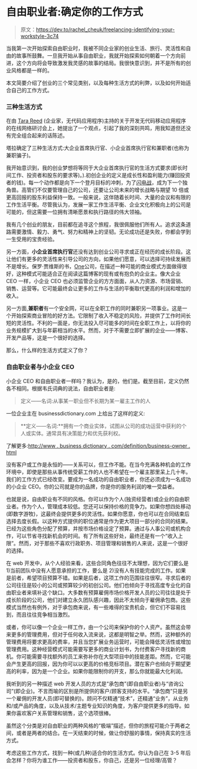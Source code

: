 # 自由职业者:确定你的工作方式

> 原文：<https://dev.to/rachel_cheuk/freelancing-identifying-your-workstyle-3c74>

当我第一次开始探索自由职业时，我被不同企业家的创业生活、旅行、灵活性和自由的故事所鼓舞。一旦我开始从事自由职业，我就开始探索如何朝着一个方向前进，这个方向将会导致激发我灵感的故事的结局。我很快意识到，并不是所有的创业风格都是一样的。

本文简要介绍了创业的三个常见类别，以及每种生活方式的利弊，以及如何开始适合自己的工作方式。

### 三种生活方式

在由 [Tara Reed](http://workshop.appswithoutcode.com/#utm_source=bloggers&utm_medium=meditatingdragon.com) (企业家，无代码应用程序)主持的关于开发无代码移动应用程序的在线网络研讨会上，她提出了一个观点，引起了我的深刻共鸣，用我知道但还没有完全组合起来的话陈述。

塔拉确定了三种生活方式:大企业首席执行官、小企业首席执行官和兼职者(也称为兼职骗子)。

我开始意识到，我的创业梦想将等同于大企业首席执行官的生活方式要求(即长时间工作、投资者和股东的要求等)。).初创企业的定义是成长性和盈利能力(赚回投资者的钱)。每一个动作都是向下一个登月目标的冲刺，为了[闪电战](https://hbr.org/2016/04/blitzscaling)，成为下一个独角兽。高管们不仅要管理自己的公司，还要让公司未来的增长战略与期望 10 倍或更高回报的股东利益保持一致。一般来说，这伴随着长时间、大量的会议和有限的工作生活平衡。尽管我认为，发展一家工作生活平衡、企业文化积极向上的公司是可能的，但这需要一位拥有清晰愿景和执行路径的伟大领袖。

我有几个创业的朋友，目前都在追寻这个旅程，我很佩服他们所有人。追求这条道路需要激情、毅力、勇气、努力和精神上的坚韧。无论成功还是失败，你都会学到一生受用的宝贵经验。

另一方面，**小企业首席执行官**还没有达到创业公司寻求或正在经历的成长阶段。这让他们有更多的灵活性来引导公司的方向，如果他们愿意，可以选择可持续发展而不是增长。保罗·贾维斯的书，[One](https://ofone.co)公司，在描述一种可能的商业模式方面做得很好，这种模式可能适合正在阅读这篇博客的现有或有抱负的企业主。像大企业 CEO 一样，小企业 CEO 也必须监管企业的方方面面，从人力资源、市场营销、销售、运营等。它可能最终会让更多的工作与生活的平衡取代更高的利润和增加的收入。

另一方面,**兼职者**有一个安全网，可以在全职工作的同时兼职另一项事业。这是一个开始探索商业冒险的好方法。它限制了收入不稳定的风险，并提供了工作时间长短的灵活性。不利的一面是，你无法投入尽可能多的时间在全职工作上，以将你的业务规模扩大到与年薪相当的水平。然而，对于不需要立即扩展的企业——博客、开发产品等，这是一个很好的选择。

那么，什么样的生活方式定义了你？

### 自由职业者与小企业 CEO

小企业 CEO 和自由职业者一样吗？我认为，是的，他们是。截至目前，定义仍然各不相同。根据韦氏词典的说法，自由职业者是:

> 定义——名词:从事某一职业但不长期为某一雇主工作的人

一位企业主在 businessdictionary.com 上给出了这样的定义:

> **定义——名词:**拥有一个商业实体，试图从公司的成功运营中获利的个人或实体。通常具有决策能力和优先获利权。

了解更多:[http://www . business dictionary . com/definition/business-owner . html](http://www.businessdictionary.com/definition/business-owner.html)

没有客户或工作是永恒的——关系可以，但工作不能。在当今充满各种机会的工作环境中，即使是那些从事传统受薪工作的人也不希望在一个雇主那里呆上几十年。我们的工作方式已经改变。要成为一名成功的自由职业者，你还必须成为一名成功的小企业 CEO。你的公司就是你的品牌，你是你的服务利润的唯一受益者。

也就是说，自由职业有不同的风格。你可以作为个人(独资经营者)或企业的自由职业者。作为个人，管理成本较低。您还可以保持价格的竞争力。如果你想四处移动(即数字游牧)，这最终会提供更多的灵活性。如果你愿意，你也可以在合同结束后选择去度长假。以这种方式提供的职位通常是作为更大项目一部分的合同的结果。已经为这些角色分配了预算，并按市场价格设定了预算。通过与人事公司或机构合作，可以节省寻找新机会的时间。有了所有这些好处，最终还是有一个“收入上限”。然而，对于那些不喜欢行政职务、项目管理和销售的人来说，这是一个很好的选择。

在 web 开发中，从个人经验来看，这些合同角色往往不太理想，因为它们要么是 1)当前团队中没有人愿意承担的工作，要么是 2)没有人有技能完成的工作。如果是前者，希望项目预算不错。如果是后者，这项工作的范围往往很窄。寻求后者的公司往往是较小的公司或预算较少的初创公司。他们也倾向于寻找高度专业化的自由职业者来填补这个缺口。大多数有预算雇佣市场价格开发人员的公司往往是处于成长阶段的公司，他们对建立永久团队感兴趣，因此不太倾向于雇佣承包商。这些模式当然也有例外，对于承包商来说，有一些难得的宝贵机会，但它们不容易找到，而且往往竞争相当激烈。

或者，你可以像一个企业一样工作，由一个公司来保护你的个人资产。虽然这会带来更多的管理费用，但对于任何收入流来说，这都是明智之举。然而，这种额外的管理费用将要求更高的费率，并且当您扩展业务运营时，可能会降低灵活性或增加管理费用。这种经营模式可能需要写更多的商业计划书，为付费客户寻找新的商机。你可能需要寻找额外的员工来弥补你在大型项目中的技能差距。然而，它可能会产生更高的回报，因为你可以以更高的价格竞标项目。潜在客户也倾向于期望更高的利率，因为是一个企业。如果你能限制你的开支，那么你就能最大化利润。

我听到的另一种描述 web 开发人员的方式是“承包商”(即自由职业者)与“咨询公司”(即企业)。不言而喻的区别是所提供的客户/顾客支持的水平。“承包商”只是另一个雇佣的开发人员(即可替换的)。顾问不仅精通“技术”，还精通“业务”，从业务和/或产品的角度，以及从技术/主题专业知识的角度，为客户提供更多的指导。如果你喜欢客户关系管理和销售，这个选项很棒。

虽然这个分类是对自由职业的两种风格的“极端”描述，但你的旅程可能介于两者之间，或者是两者的结合。在一天结束的时候，做让你舒服的事情，保持真实的生活方式。

考虑这些工作方式，找到一种(或几种)适合你的生活方式。你认为自己在 3-5 年后会怎样？你将为谁工作——投资者和股东，你自己，还是另一位经理/高管？